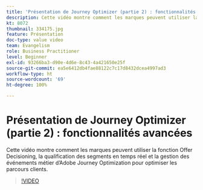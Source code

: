 ```yaml
---
title: 'Présentation de Journey Optimizer (partie 2) : fonctionnalités avancées'
description: Cette vidéo montre comment les marques peuvent utiliser la fonction Offer Decisioning, la qualification des segments en temps réel et la gestion des événements métier d’Adobe Journey Optimization pour optimiser les parcours clients.
kt: 8072
thumbnail: 334175.jpg
feature: Présentation
doc-type: value video
team: Evangelism
role: Business Practitioner
level: Beginner
exl-id: 93266ba3-d90e-4d6e-8c43-4a421650e25f
source-git-commit: ea5e6412db4fae88122c7c17d8432dcea4997ad3
workflow-type: ht
source-wordcount: '69'
ht-degree: 100%

---
```


# Présentation de Journey Optimizer (partie 2) : fonctionnalités avancées

Cette vidéo montre comment les marques peuvent utiliser la fonction Offer Decisioning, la qualification des segments en temps réel et la gestion des événements métier d’Adobe Journey Optimization pour optimiser les parcours clients.

>[!VIDEO](https://video.tv.adobe.com/v/334175?quality=12)
